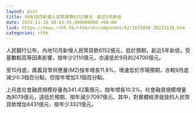 ```yaml
---
layout: post
title: 內地10月新增人民幣貸款6152億元　創近5年新低
date: 2022-11-10 18:43:55.000000000 +08:00
link: https://news.rthk.hk/rthk/ch/component/k2/1675050-20221110.htm
categories: rthk
---
```


人民銀行公布，內地10月新增人民幣貸款6152億元，低於預期，創近5年新低，受基數較高等因素影響，按年少2110億元，亦遠低於9月的24700億元。

至10月底，廣義貨幣供應量(M2)按年增長11.8%，增速低於市場預期，亦較9月底減少0.3個百分點，但按年增加3.1個百分點。

上月底社會融資規模存量為341.42萬億元，按年增長10.3%。社會融資規模增量為9079億元，遠低於預期，按年減少7097億元。其中，對實體經濟發放的人民幣貸款增加4431億元，按年少3321億元。
